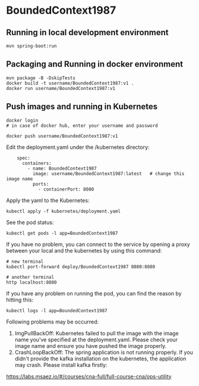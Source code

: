 # BoundedContext1987

## Running in local development environment

```
mvn spring-boot:run
```

## Packaging and Running in docker environment

```
mvn package -B -DskipTests
docker build -t username/BoundedContext1987:v1 .
docker run username/BoundedContext1987:v1
```

## Push images and running in Kubernetes

```
docker login 
# in case of docker hub, enter your username and password

docker push username/BoundedContext1987:v1
```

Edit the deployment.yaml under the /kubernetes directory:
```
    spec:
      containers:
        - name: BoundedContext1987
          image: username/BoundedContext1987:latest   # change this image name
          ports:
            - containerPort: 8080

```

Apply the yaml to the Kubernetes:
```
kubectl apply -f kubernetes/deployment.yaml
```

See the pod status:
```
kubectl get pods -l app=BoundedContext1987
```

If you have no problem, you can connect to the service by opening a proxy between your local and the kubernetes by using this command:
```
# new terminal
kubectl port-forward deploy/BoundedContext1987 8080:8080

# another terminal
http localhost:8080
```

If you have any problem on running the pod, you can find the reason by hitting this:
```
kubectl logs -l app=BoundedContext1987
```

Following problems may be occurred:

1. ImgPullBackOff:  Kubernetes failed to pull the image with the image name you've specified at the deployment.yaml. Please check your image name and ensure you have pushed the image properly.
1. CrashLoopBackOff: The spring application is not running properly. If you didn't provide the kafka installation on the kubernetes, the application may crash. Please install kafka firstly:

https://labs.msaez.io/#/courses/cna-full/full-course-cna/ops-utility

